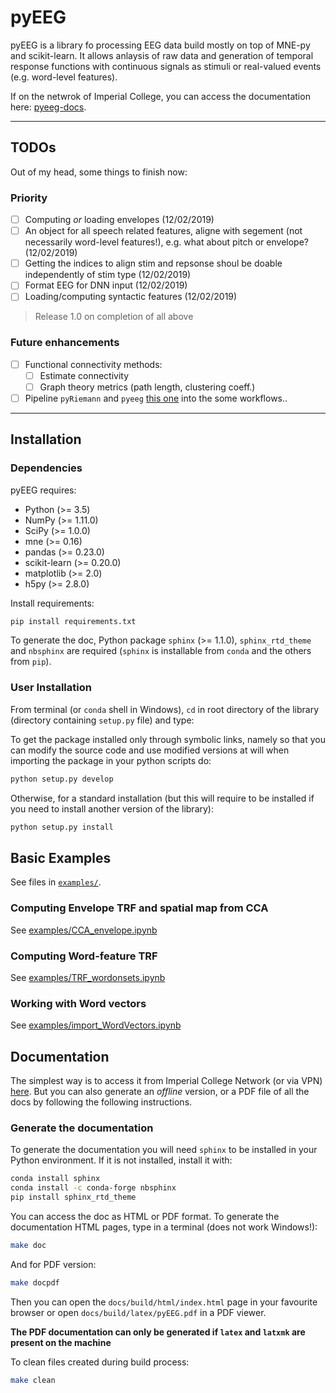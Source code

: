 # pyEEG

pyEEG is a library fo processing EEG data build mostly on top of MNE-py and scikit-learn. It allows anlaysis of raw data and generation of temporal response functions with continuous signals as stimuli or real-valued events (e.g. word-level features).

If on the netwrok of Imperial College, you can access the documentation here: [pyeeg-docs](http://bg-hw2512.bg.ic.ac.uk).

------

## TODOs

Out of my head, some things to finish now:

### Priority

- [ ] Computing _or_ loading envelopes (12/02/2019)
- [ ] An object for all speech related features, aligne with segement (not necessarily word-level features!), e.g. what about pitch or envelope? (12/02/2019)
- [ ] Getting the indices to align stim and repsonse shoul be doable independently of stim type (12/02/2019)
- [ ] Format EEG for DNN input (12/02/2019)
- [ ] Loading/computing syntactic features (12/02/2019)

> Release 1.0 on completion of all above

### Future enhancements

- [ ] Functional connectivity methods:
  - [ ] Estimate connectivity
  - [ ] Graph theory metrics (path length, clustering coeff.)
- [ ] Pipeline `pyRiemann` and `pyeeg` [this one](https://github.com/freole/pyeeg) into the some workflows..

------

## Installation

### Dependencies

pyEEG requires:

- Python (>= 3.5)
- NumPy (>= 1.11.0)
- SciPy (>= 1.0.0)
- mne (>= 0.16)
- pandas (>= 0.23.0)
- scikit-learn (>= 0.20.0)
- matplotlib (>= 2.0)
- h5py (>= 2.8.0)

Install requirements:

```bash
pip install requirements.txt
```

To generate the doc, Python package `sphinx` (>= 1.1.0), `sphinx_rtd_theme` and `nbsphinx` are required (`sphinx` is installable from `conda` and the others from `pip`).

### User Installation

From terminal (or `conda` shell in Windows), `cd` in root directory of the library (directory containing `setup.py` file) and type:

To get the package installed only through symbolic links, namely so that you can modify the source code and use modified versions at will when importing the package in your python scripts do:

```bash
python setup.py develop
```

Otherwise, for a standard installation (but this will require to be installed if you need to install another version of the library):

```bash
python setup.py install
```

## Basic Examples

See files in [`examples/`](docs/source/examples/).

### Computing Envelope TRF and spatial map from CCA

See [examples/CCA_envelope.ipynb](docs/source/examples/CCA_envelope.ipynb)


### Computing Word-feature TRF

See [examples/TRF_wordonsets.ipynb](docs/source/examples/TRF_wordonsets.ipynb)

### Working with Word vectors

See [examples/import_WordVectors.ipynb](docs/source/examples/importWordVectors.ipynb)

## Documentation

The simplest way is to access it from Imperial College Network (or via VPN) [here](http://pyeeg-docs).
But you can also generate an _offline_ version, or a PDF file of all the docs by following the following instructions.

### Generate the documentation

To generate the documentation you will need `sphinx` to be installed in your Python environment. If it is not installed, install it with:

```bash
conda install sphinx
conda install -c conda-forge nbsphinx
pip install sphinx_rtd_theme
```

You can access the doc as HTML or PDF format.
To generate the documentation HTML pages, type in a terminal (does not work Windows!):

```bash
make doc
```

And for PDF version:

```bash
make docpdf
```

Then you can open the `docs/build/html/index.html` page in your favourite browser or open `docs/build/latex/pyEEG.pdf` in a PDF viewer.

**The PDF documentation can only be generated if `latex` and `latxmk` are present on the machine**

To clean files created during build process:

```bash
make clean
```